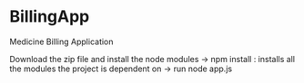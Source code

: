 # BillingApp
Medicine Billing Application

Download the zip file and install the node modules
 -> npm install : installs all the modules the project is dependent on
 -> run node app.js
